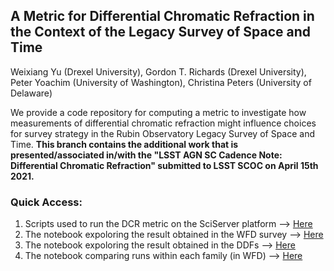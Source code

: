 ## A Metric for Differential Chromatic Refraction in the Context of the Legacy Survey of Space and Time
Weixiang Yu (Drexel University), Gordon T. Richards (Drexel University), Peter Yoachim (University of Washington), Christina Peters (University of Delaware)

We provide a code repository for computing a metric to investigate how measurements of differential chromatic refraction might influence choices for survey strategy in the Rubin Observatory Legacy Survey of Space and Time. __This branch contains the additional work that is presented/associated in/with the "LSST AGN SC Cadence Note: Differential Chromatic Refraction" submitted to LSST SCOC on April 15th 2021.__

### Quick Access:
1. Scripts used to run the DCR metric on the SciServer platform --> [Here](./scr)
2. The notebook expoloring the result obtained in the WFD survey --> [Here](./notebooks/03_Analyze_WFD.ipynb)
3. The notebook expoloring the result obtained in the DDFs --> [Here](./notebooks/04_Analyze_DDF.ipynb)
4. The notebook comparing runs within each family (in WFD)  --> [Here](./notebooks/05_WFD_Family.ipynb)
